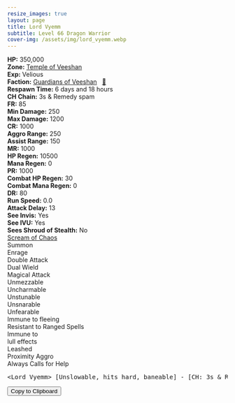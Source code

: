 ```yaml
---
resize_images: true
layout: page
title: Lord Vyemm
subtitle: Level 66 Dragon Warrior
cover-img: /assets/img/lord_vyemm.webp
---
```


<div class="info-section">
<div class="info-item"><strong>HP:</strong> 350,000</div>
<div class="info-item"><strong>Zone:</strong> <a href="https://www.pqdi.cc/zone/124" target="_blank">Temple of Veeshan</a></div>
<div class="info-item"><strong>Exp:</strong> Velious</div>
<div class="info-item"><strong>Faction:</strong> <a href="https://www.pqdi.cc/faction/467" target="_blank">Guardians of Veeshan</a>&nbsp;&nbsp;&nbsp;<a href="https://www.pqdi.cc/npc/124003" target="_blank" title="View NPC on PQDI">🔗</a></div>
</div>

<div class="info-lockout">
<div class="info-lockoutitem"><strong>Respawn Time:</strong> 6 days and 18 hours</div>
<div class="info-lockoutitem"><strong>CH Chain:</strong> 3s & Remedy spam</div>
</div>

<div class="stats-grid">
<div class="stats-row">
<div class="stats-cell"><strong>FR:</strong> 85</div>
<div class="stats-cell"><strong>Min Damage:</strong> 250</div>
<div class="stats-cell"><strong>Max Damage:</strong> 1200</div>
</div>
<div class="stats-row">
<div class="stats-cell"><strong>CR:</strong> 1000</div>
<div class="stats-cell"><strong>Aggro Range:</strong> 250</div>
<div class="stats-cell"><strong>Assist Range:</strong> 150</div>
</div>
<div class="stats-row">
<div class="stats-cell"><strong>MR:</strong> 1000</div>
<div class="stats-cell"><strong>HP Regen:</strong> 10500</div>
<div class="stats-cell"><strong>Mana Regen:</strong> 0</div>
</div>
<div class="stats-row">
<div class="stats-cell"><strong>PR:</strong> 1000</div>
<div class="stats-cell"><strong>Combat HP Regen:</strong> 30</div>
<div class="stats-cell"><strong>Combat Mana Regen:</strong> 0</div>
</div>
<div class="stats-row">
<div class="stats-cell"><strong>DR:</strong> 80</div>
<div class="stats-cell"><strong>Run Speed:</strong> 0.0</div>
<div class="stats-cell"><strong>Attack Delay:</strong> 13</div>
</div>
<div class="stats-row">
<div class="stats-cell"><strong>See Invis:</strong> Yes</div>
<div class="stats-cell"><strong>See IVU:</strong> Yes</div>
<div class="stats-cell"><strong>Sees Shroud of Stealth:</strong> No</div>
</div>
</div>

<div class="spell-grid">
<div class="spell-cell"><a href="https://www.pqdi.cc/spell/1481" target="_blank">Scream of Chaos</a></div>
</div>

<div class="ability-grid">
<div class="ability-cell">Summon</div>
<div class="ability-cell">Enrage</div>
<div class="ability-cell">Double Attack</div>
<div class="ability-cell">Dual Wield</div>
<div class="ability-cell">Magical Attack</div>
<div class="ability-cell">Unmezzable</div>
<div class="ability-cell">Uncharmable</div>
<div class="ability-cell">Unstunable</div>
<div class="ability-cell">Unsnarable</div>
<div class="ability-cell">Unfearable</div>
<div class="ability-cell">Immune to fleeing</div>
<div class="ability-cell">Resistant to Ranged Spells</div>
<div class="ability-cell">Immune to</div>
<div class="ability-cell">lull effects</div>
<div class="ability-cell">Leashed</div>
<div class="ability-cell">Proximity Aggro</div>
<div class="ability-cell">Always Calls for Help</div>
</div>

<div class="copy-text-container"><pre class="copy-text-content" id="copy-box">&lt;Lord Vyemm&gt; [Unslowable, hits hard, baneable] - [CH: 3s & Remedy spam] // Scream of Chaos (PBAOE, 185 rng, MR, -100 check, 12s CD): 100 dmg + gravity flux knockback</pre><button class="copy-button" onclick="copyText('copy-box')">Copy to Clipboard</button></div>